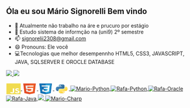 ## Óla eu sou Mário Signorelli Bem vindo



- 🔭 Atualmente não trabalho na áre e prucuro por estágio
- 🌱 Estudo sistema de informção na (uni9) 2º semestre
- 📫 signorelii2308@gmail.com
- 😄 Pronouns: Ele você
- 💻Tecnologias que melhor desempennho HTML5, CSS3, JAVASCRIPT, JAVA, SQLSERVER E OROCLE DATABASE 

<div>
<a href="https://github.com/Mariosignorelli">
  <img height="180em" src="https://github-readme-stats.vercel.app/api?username=Mariosignorelli&show_icons=true&theme=dracula&include_all_commits=true&count_private=true"/>
  <img height="180em" src="https://github-readme-stats.vercel.app/api/top-langs/?username=Mariosignorelli&layout=compact&langs_count=7&theme=dracula"/>
</div>


</div>
<div style="display: inline_block"><br>
  <img align="center" alt="Rafa-Js" height="30" width="40" src="https://raw.githubusercontent.com/devicons/devicon/master/icons/javascript/javascript-plain.svg">
  
  
  <img align="center" alt="Mario-HTML" height="30" width="40" src="https://raw.githubusercontent.com/devicons/devicon/master/icons/html5/html5-original.svg">
  <img align="center" alt="Mario-CSS" height="30" width="40" src="https://raw.githubusercontent.com/devicons/devicon/master/icons/css3/css3-original.svg">
  <img align="center" alt="Mario-Python" height="30" width="40" src="https://raw.githubusercontent.com/devicons/devicon/master/icons/python/python-original.svg">
   <img align="center" alt="Mario-Python" height="30" width="40" 
        <img src="https://cdn.jsdelivr.net/gh/devicons/devicon/icons/cplusplus/cplusplus-plain.svg" />
   <img align="center" alt="Rafa-Python" height="30" width="40" 
        <img src="https://cdn.jsdelivr.net/gh/devicons/devicon/icons/oracle/oracle-original.svg" />
    <img align="center" alt="Rafa-Oracle" height="30" width="40" 
  <img src="https://cdn.jsdelivr.net/gh/devicons/devicon/icons/java/java-original-wordmark.svg" />
   <img align="center" alt="Rafa-Java" height="30" width="40" 
  <img src="https://cdn.jsdelivr.net/gh/devicons/devicon/icons/dotnetcore/dotnetcore-original.svg" />
  <img src="https://cdn.jsdelivr.net/gh/devicons/devicon/icons/csharp/csharp-original.svg" />
  <img align="center" alt="Mario-Charp" height="30 width="40" />
   
  
 

</div>
